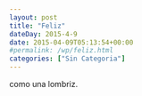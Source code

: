 ```yaml
---
layout: post
title: "Feliz"
dateDay: 2015-4-9
date: 2015-04-09T05:13:54+00:00
#permalink: /wp/feliz.html
categories: ["Sin Categoria"]
---
```


<p>como una lombriz.</p>
